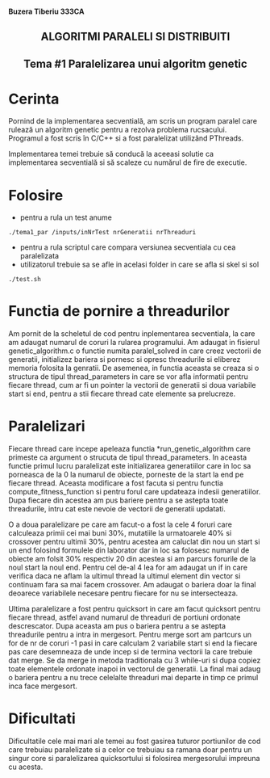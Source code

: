 #### Buzera Tiberiu 333CA

<h2 align = "center">ALGORITMI PARALELI SI DISTRIBUITI</h2>
<h2 align = "center">Tema #1 Paralelizarea unui algoritm genetic</h2>


# Cerinta
Pornind de la implementarea secventială, am scris un program paralel care rulează
un algoritm genetic pentru a rezolva problema rucsacului. Programul a fost scris
ı̂n C/C++ si a fost paralelizat utilizând PThreads. 

Implementarea temei trebuie să conducă la aceeasi solutie ca implementarea
secventială si să scaleze cu numărul de fire de executie.

# Folosire

- pentru a rula un test anume
```
./tema1_par /inputs/inNrTest nrGeneratii nrThreaduri
```
- pentru a rula scriptul care compara versiunea secventiala cu cea paralelizata 
- utilizatorul trebuie sa se afle in acelasi folder in care se afla si skel si sol
```
./test.sh
```

# Functia de pornire a threadurilor
Am pornit de la scheletul de cod pentru inplementarea secventiala, la care am
adaugat numarul de coruri la rularea programului.
Am adaugat in fisierul genetic_algorithm.c o functie numita paralel_solved in 
care creez vectorii de generatii, initializez bariera si pornesc si opresc 
threadurile si eliberez memoria folosita la genratii. 
De asemenea, in functia aceasta se creaza si o structura de tipul
thread_parameters in care se vor afla informatii pentru fiecare thread, cum 
ar fi un pointer la vectorii de generatii si doua variabile start si end, pentru
a stii fiecare thread cate elemente sa prelucreze.

# Paralelizari
Fiecare thread care incepe apeleaza functia *run_genetic_algorithm care primeste
ca argument o strucuta de tipul thread_parameters. In aceasta functie primul
lucru paralelizat este initializarea generatiilor care in loc sa porneasca de la
0 la numarul de obiecte, porneste de la start la end pe fiecare thread. Aceasta
modificare a fost facuta si pentru functia compute_fitness_function si pentru 
forul care updateaza indesii generatiilor. Dupa fiecare din acestea am pus bariere
pentru a se astepta toate threadurile, intru cat este nevoie de vectorii de
generatii updatati.

O a doua paralelizare pe care am facut-o a fost la cele 4 foruri care calculeaza
primii cei mai buni 30%, mutatiile la urmatoarele 40% si crossover pentru 
ultimii 30%, pentru acestea am caluclat din nou un start si un end folosind
formulele din laborator dar in loc sa folosesc numarul de obiecte am folsit
30% respectiv 20 din acestea si am parcurs forurile de la noul start la noul
end. Pentru cel de-al 4 lea for am adaugat un if in care verifica daca ne aflam
la ultimul thread la ultimul element din vector si continuam fara sa mai facem 
crossover. Am adaugat o bariera doar la final deoarece variabilele necesare
pentru fiecare for nu se intersecteaza.

Ultima paralelizare a fost pentru quicksort in care am facut quicksort pentru
fiecare thread, astfel avand numarul de threaduri de portiuni ordonate
descrescator. Dupa aceasta am pus o bariera pentru a se astepta threadurile
pentru a intra in mergesort. Pentru merge sort am partcurs un for de nr de coruri
-1 pasi in care calculam 2 variabile start si end la fiecare pas care desemneaza
de unde incep si de termina vectorii la care trebuie dat merge.
Se da merge in metoda traditionala cu 3 while-uri si dupa copiez toate elementele
ordonate inapoi in vectorul de generatii.
La final mai adaug o bariera pentru a nu trece celelalte threaduri mai departe
in timp ce primul inca face mergesort.

# Dificultati
Dificultatile cele mai mari ale temei au fost gasirea tuturor portiunilor de cod
care trebuiau paralelizate si a celor ce trebuiau sa ramana doar pentru un singur
core si paralelizarea quicksortului si folosirea mergesorului impreuna cu acesta.
